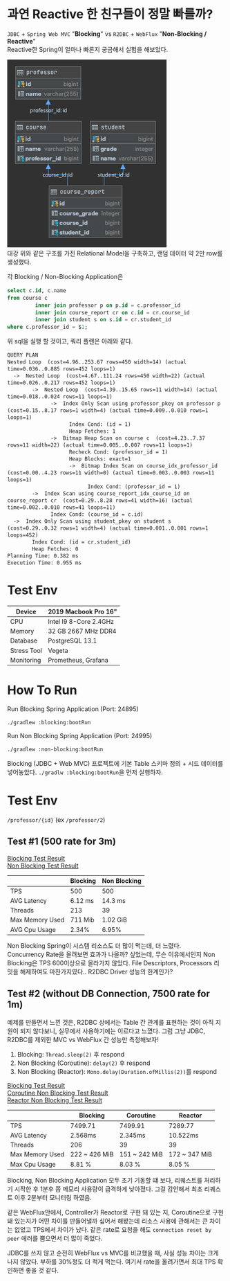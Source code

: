 # 과연 Reactive 한 친구들이 정말 빠를까?
`JDBC` + `Spring Web MVC` "**Blocking**" vs `R2DBC` + `WebFlux` "**Non-Blocking / Reactive**"  
Reactive한 Spring이 얼마나 빠른지 궁금해서 실험을 해보았다.

![./docs/emr.png](./docs/emr.png)  
대강 위와 같은 구조를 가진 Relational Model을 구축하고, 랜덤 데이터 약 2만 row를 생성했다.

각 Blocking / Non-Blocking Application은 
```sql
select c.id, c.name
from course c
         inner join professor p on p.id = c.professor_id
         inner join course_report cr on c.id = cr.course_id
         inner join student s on s.id = cr.student_id
where c.professor_id = $1;
```
위 sql을 실행 할 것이고, 쿼리 플랜은 아래와 같다.
```
QUERY PLAN
Nested Loop  (cost=4.96..253.67 rows=450 width=14) (actual time=0.036..0.885 rows=452 loops=1)
  ->  Nested Loop  (cost=4.67..111.24 rows=450 width=22) (actual time=0.026..0.217 rows=452 loops=1)
        ->  Nested Loop  (cost=4.39..15.65 rows=11 width=14) (actual time=0.018..0.024 rows=11 loops=1)
              ->  Index Only Scan using professor_pkey on professor p  (cost=0.15..8.17 rows=1 width=4) (actual time=0.009..0.010 rows=1 loops=1)
                    Index Cond: (id = 1)
                    Heap Fetches: 1
              ->  Bitmap Heap Scan on course c  (cost=4.23..7.37 rows=11 width=22) (actual time=0.005..0.007 rows=11 loops=1)
                    Recheck Cond: (professor_id = 1)
                    Heap Blocks: exact=1
                    ->  Bitmap Index Scan on course_idx_professor_id  (cost=0.00..4.23 rows=11 width=0) (actual time=0.003..0.003 rows=11 loops=1)
                          Index Cond: (professor_id = 1)
        ->  Index Scan using course_report_idx_course_id on course_report cr  (cost=0.29..8.28 rows=41 width=16) (actual time=0.002..0.010 rows=41 loops=11)
              Index Cond: (course_id = c.id)
  ->  Index Only Scan using student_pkey on student s  (cost=0.29..0.32 rows=1 width=4) (actual time=0.001..0.001 rows=1 loops=452)
        Index Cond: (id = cr.student_id)
        Heap Fetches: 0
Planning Time: 0.382 ms
Execution Time: 0.955 ms
```

# Test Env
| Device   | 2019 Macbook Pro 16"   |
|----------|------------------------|
| CPU      | Intel I9 8-Core 2.4GHz |
| Memory   | 32 GB 2667 MHz DDR4    |
| Database | PostgreSQL 13.1        |
| Stress Tool | Vegeta        |
| Monitoring | Prometheus, Grafana        |

# How To Run

Run Blocking Spring Application (Port: 24895)
```bash
./gradlew :blocking:bootRun
```
Run Non Blocking Spring Application (Port: 24995)
```bash
./gradlew :non-blocking:bootRun
```
Blocking (JDBC + Web MVC) 프로젝트에 기본 Table 스키마 정의 + 시드 데이터를 넣어놓았다. `./gradlw :blocking:bootRun`을 먼저 실행하자.

# Test Env
`/professor/{id}` (ex `/professor/2`)

## Test #1 (500 rate for 3m)

[Blocking Test Result](https://snapshot.raintank.io/dashboard/snapshot/iTQv5Qb2mPJ238nYwynz4TZs5mn9GqI0)  
[Non Blocking Test Result](https://snapshot.raintank.io/dashboard/snapshot/oJSzmm8di6Lismr1IUEcmfvN6o5AKf58)

|                 | Blocking  | Non Blocking |
|-----------------|-----------|--------------|
| TPS             | 500       | 500          |
| AVG Latency     | 6.12 ms   | 14.3 ms     |
| Threads         | 213       | 39           |
| Max Memory Used | 711 Mib | 1.02 GiB    |
| AVG Cpu Usage   | 2.34%     | 6.95%       |

Non Blocking Spring이 시스템 리소스도 더 많이 먹는데, 더 느렸다.   
Concurrency Rate을 올려보면 효과가 나올까? 싶었는데, 무슨 이유에서인지 Non Blocking은 TPS 600이상으로 올라가지 않았다.
File Descriptors, Processors 리밋을 해제하여도 마찬가지였다.. R2DBC Driver 성능의 한계인가?

## Test #2 (without DB Connection, 7500 rate for 1m)
예제를 만들면서 느낀 것은, R2DBC 상에서는 Table 간 관계를 표현하는 것이 아직 지원이 되지 않다보니, 실무에서 사용하기에는 이르다고 느꼈다.
그럼 그냥 JDBC, R2DBC를 제외한 MVC vs WebFlux 간 성능만 측정해보자!

1. Blocking: `Thread.sleep(2)` 후 respond
2. Non Blocking (Coroutine): `delay(2)` 후 respond
3. Non Blocking (Reactor): `Mono.delay(Duration.ofMillis(2))`를 respond

[Blocking Test Result](https://snapshot.raintank.io/dashboard/snapshot/iraTJZN1oZTs6Jzfub7kV0i0NQ8orYy6)  
[Coroutine Non Blocking Test Result](https://snapshot.raintank.io/dashboard/snapshot/iraTJZN1oZTs6Jzfub7kV0i0NQ8orYy6)  
[Reactor Non Blocking Test Result](https://snapshot.raintank.io/dashboard/snapshot/1qWsakF2KwWSAGds2TbMzj7hMyjxZM4K)  

|                 | Blocking | Coroutine | Reactor  |
|-----------------|----------|-----------|----------|
| TPS             | 7499.71  | 7499.91   | 7289.77  |
| AVG Latency     | 2.568ms | 2.345ms  | 10.522ms |
| Threads         | 206      | 39        | 39       |
| Max Memory Used | 222 ~ 426 MiB  | 151 ~ 242 MiB   | 172 ~ 347 MiB  |
| Max Cpu Usage   | 8.81 %   | 8.03 %   | 8.05 %   |

Blocking, Non Blocking Application 모두 초기 기동할 떄 보다, 리퀘스트를 처리하기 시작한 후 1분후 쯤 메모리 사용량이 급격하게 낮아졌다. 그걸 감안해서 최초 리퀘스트 이후 2분부터 모니터링 하였음.

같은 WebFlux안에서, Controller가 Reactor로 구현 돼 있는 지, Coroutine으로 구현돼 있는지가 어떤 차이를 만들어낼까 싶어서 해봤는데 리소스 사용에 관해서는 큰 차이는 없었고 TPS에서 차이가 났다. 같은 rate로 요청을 해도 `connection reset by peer` 에러를 뿜으면서 더 많이 죽었다.  

JDBC를 쓰지 않고 순전히 WebFlux vs MVC를 비교했을 때, 사실 성능 차이는 크게 나지 않았다. 부하를 30%정도 더 적게 먹는다.
여기서 rate을 올려가면서 최대 TPS 확인하면 좋을 것 같다.
